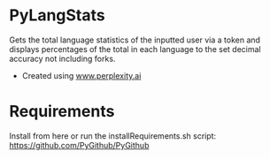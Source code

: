 # PyLangStats
Gets the total language statistics of the inputted user via a token and displays percentages of the total in each language to the set decimal accuracy not including forks.
+ Created using www.perplexity.ai

# Requirements

Install from here or run the installRequirements.sh script:
https://github.com/PyGithub/PyGithub
